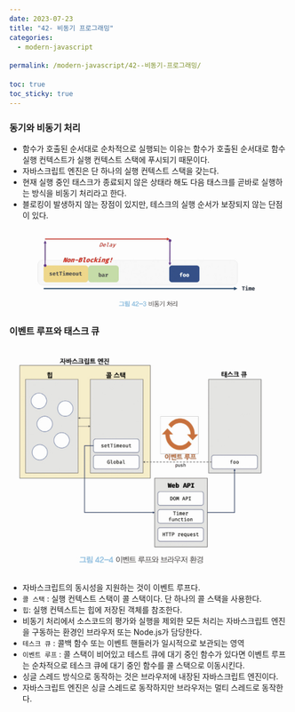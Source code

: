 ```yaml
---
date: 2023-07-23
title: "42- 비동기 프로그래밍"
categories:
  - modern-javascript

permalink: /modern-javascript/42--비동기-프로그래밍/

toc: true
toc_sticky: true
---
```



### 동기와 비동기 처리

- 함수가 호출된 순서대로 순차적으로 실행되는 이유는 함수가 호출된 순서대로 함수 실행 컨텍스트가 실행 컨텍스트 스택에 푸시되기 때문이다.
- 자바스크립트 엔진은 단 하나의 실행 컨텍스트 스택을 갖는다.
- 현재 실행 중인 태스크가 종료되지 않은 상태라 해도 다음 태스크를 곧바로 실행하는 방식을 비동기 처리라고 한다.
- 블로킹이 발생하지 않는 장점이 있지만, 테스크의 실행 순서가 보장되지 않는 단점이 있다.

![0](/assets/img/2023-07-23-42--비동기-프로그래밍.md/0.png)


### 이벤트 루프와 태스크 큐


![1](/assets/img/2023-07-23-42--비동기-프로그래밍.md/1.png)

- 자바스크립트의 동시성을 지원하는 것이 이벤트 루프다.
- `콜 스택` : 실행 컨텍스트 스택이 콜 스택이다. 단 하나의 콜 스택을 사용한다.
- `힙`: 실행 컨텍스트는 힙에 저장된 객체를 참조한다.
- 비동기 처리에서 소스코드의 평가와 실행을 제외한 모든 처리는 자바스크립트 엔진을 구동하는 환경인 브라우저 또는 Node.js가 담당한다.
- `테스크 큐` : 콜백 함수 또는 이벤트 핸들러가 일시적으로 보관되는 영역
- `이벤트 루프` : 콜 스택이 비어있고 테스트 큐에 대기 중인 함수가 있다면 이벤트 루프는 순차적으로 테스크 큐에 대기 중인 함수를 콜 스택으로 이동시킨다.
- 싱글 스레드 방식으로 동작하는 것은 브라우저에 내장된 자바스크립트 엔진이다.
- 자바스크립트 엔진은 싱글 스레드로 동작하지만 브라우저는 멀티 스레드로 동작한다.

